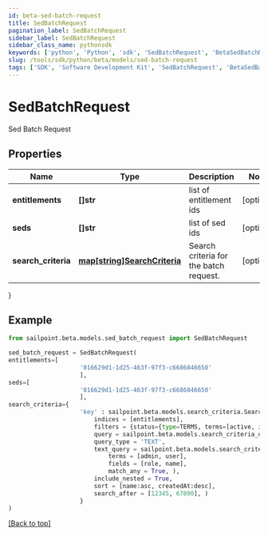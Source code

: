 ```yaml
---
id: beta-sed-batch-request
title: SedBatchRequest
pagination_label: SedBatchRequest
sidebar_label: SedBatchRequest
sidebar_class_name: pythonsdk
keywords: ['python', 'Python', 'sdk', 'SedBatchRequest', 'BetaSedBatchRequest'] 
slug: /tools/sdk/python/beta/models/sed-batch-request
tags: ['SDK', 'Software Development Kit', 'SedBatchRequest', 'BetaSedBatchRequest']
---
```


# SedBatchRequest

Sed Batch Request

## Properties

Name | Type | Description | Notes
------------ | ------------- | ------------- | -------------
**entitlements** | **[]str** | list of entitlement ids | [optional] 
**seds** | **[]str** | list of sed ids | [optional] 
**search_criteria** | [**map[string]SearchCriteria**](search-criteria) | Search criteria for the batch request. | [optional] 
}

## Example

```python
from sailpoint.beta.models.sed_batch_request import SedBatchRequest

sed_batch_request = SedBatchRequest(
entitlements=[
                    '016629d1-1d25-463f-97f3-c6686846650'
                    ],
seds=[
                    '016629d1-1d25-463f-97f3-c6686846650'
                    ],
search_criteria={
                    'key' : sailpoint.beta.models.search_criteria.Search Criteria(
                        indices = [entitlements], 
                        filters = {status={type=TERMS, terms=[active, inactive]}}, 
                        query = sailpoint.beta.models.search_criteria_query.SearchCriteria_query(), 
                        query_type = 'TEXT', 
                        text_query = sailpoint.beta.models.search_criteria_text_query.SearchCriteria_textQuery(
                            terms = [admin, user], 
                            fields = [role, name], 
                            match_any = True, ), 
                        include_nested = True, 
                        sort = [name:asc, createdAt:desc], 
                        search_after = [12345, 67890], )
                    }
)

```
[[Back to top]](#) 

